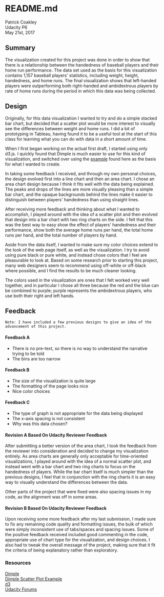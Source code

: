 # README.md
Patrick Coakley   
Udacity P6  
May 21st, 2017

## Summary

The visualization created for this project was done in order to show that there is a relationship between the handedness of baseball players and their home run performance. The data set used as the basis for this visualization contains 1,157 baseball players' statistics, including weight, height, handedness, and home runs. The final visualization shows that left-handed players were outperforming both right-handed and ambidextrous players by rate of home runs during the period in which this data was being collected. 

## Design
Originally, for this data visualization I wanted to try and do a simple stacked bar chart, but decided that a scatter plot would be more interest to visually see the differences between weight and home runs. I did a bit of prototyping in Tableau, having found it to be a useful tool at the start of this class for learning what you can do with data in a short amount of time. 

When I first began working on the actual first draft, I started using only d3.js. I quickly found that Dimple is much easier to use for this kind of visualization, and switched over using the [example](http://dimplejs.org/examples_viewer.html?id=scatter_standard) found here as the basis for what I wanted to create.

In taking some feedback I received, and through my own personal choices, the design evolved first into a line chart and then an area chart. I chose an area chart design because I think it fits well with the data being explained. The peaks and drops of the lines are more visually pleasing than a simple bar chart, and the opaque backgrounds behind the lines make it easier to distinguish between players' handedness than using straight lines. 

After receiving more feedback and thinking about what I wanted to accomplish, I played around with the idea of a scatter plot and then evolved that design into a bar chart with two ring charts on the side. I felt that this was the best way to easy show the effect of players' handedness and their performance, show both the average home runs per hand, the total home runs per hand, and the total number of players by hand. 

Aside from the data itself, I wanted to make sure my color choices extend to the look of the web page itself, as well as the visualization. I try to avoid using pure black or pure white, and instead chose colors that I feel are pleasurable to look at. Based on some research prior to starting this project, many web designers seem to recommend using off-white or off-black where possible, and I find the results to be much cleaner looking. 

The colors used in the visualization are ones that I felt worked very well together, and in particular I chose all three because the red and the blue can be combined to purple; purple represents the ambidextrous players, who use both their right and left hands. 

## Feedback
	Note: I have included a few previous designs to give an idea of the advancement of this project. 
	
#### Feedback A
* There is no pre-text, so there is no way to understand the narrative trying to be told
* The bins are too narrow

#### Feedback B
* The size of the visualization is quite large
* The formatting of the page looks nice
* Nice color choices

#### Feedback C
* The type of graph is not appropriate for the data being displayed
* The x-axis spacing is not consistent
* Why was this data chosen?

#### Revision A Based On Udacity Reviewer Feedback
After submitting a better version of the area chart, I took the feedback from the reviewer into consideration and decided to change my visualization entirely. As area charts are generally only acceptable for time-oriented visualizations, I played around with the idea of a normal scatter plot, and instead went with a bar chart and two ring charts to focus on the handedness of players. While the bar chart itself is much simpler than the previous designs, I feel that in conjunction with the ring charts it is an easy way to visually understand the differences between the data.

Other parts of the project that were fixed were also spacing issues in my code, as the alignment was off in some areas. 

#### Revision B Based On Udacity Reviewer Feedback
Upon receiving some more feedback after my last submission, I made sure to fix any remaining code quality and formatting issues, the bulk of which were simply inconsistent use of tabs/spaces and spacing issues. Some of the positive feedback received included good commenting in the code, appropriate use of chart type for the visualization, and design choices. I also had to tweak the overall message of the project, making sure that it fit the criteria of being explanatory rather than exploratory. 

### Resources

[Dimple](http://dimplejs.org/)  
[Dimple Scatter Plot Example](http://dimplejs.org/examples_viewer.html?id=scatter_standard)  
[d3](https://d3js.org/)  
[Udacity Forums](https://discussions.udacity.com/c/nd002-data-visualization-with-d3-js)
